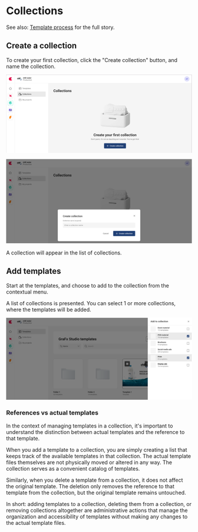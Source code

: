 # Collections

See also: [Template process](../../../GraFx-Studio/concepts/template-management/#template-collection) for the full story.

## Create a collection

To create your first collection, click the "Create collection" button, and name the collection.

![screenshot-fullwidth](empty-collection.png)

![screenshot-fullwidth](create-collection.png)

A collection will appear in the list of collections.

## Add templates

Start at the templates, and choose to add to the collection from the contextual menu.

A list of collections is presented. You can select 1 or more collections, where the templates will be added.

![screen](add-to-collection.png)

### References vs actual templates

In the context of managing templates in a collection, it's important to understand the distinction between actual templates and the reference to that template.

When you add a template to a collection, you are simply creating a list that keeps track of the available templates in that collection. The actual template files themselves are not physically moved or altered in any way. The collection serves as a convenient catalog of templates.

Similarly, when you delete a template from a collection, it does not affect the original template. The deletion only removes the reference to that template from the collection, but the original template remains untouched.

In short: adding templates to a collection, deleting them from a collection, or removing collections altogether are administrative actions that manage the organization and accessibility of templates without making any changes to the actual template files.